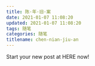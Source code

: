 ```yaml
---
title: 陈·年·旧·案
date: 2021-01-07 11:08:20
updated: 2021-01-07 11:08:20
tags: 随笔
categories: 随笔
titlename: chen-nian-jiu-an
---
```

Start your new post at HERE now!  
